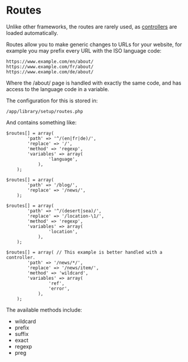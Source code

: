 
# Routes

Unlike other frameworks, the routes are rarely used, as [controllers](../../doc/setup/controllers.md) are loaded automatically.

Routes allow you to make generic changes to URLs for your website, for example you may prefix every URL with the ISO language code:

	https://www.example.com/en/about/
	https://www.example.com/fr/about/
	https://www.example.com/de/about/

Where the /about/ page is handled with exactly the same code, and has access to the language code in a variable.

The configuration for this is stored in:

	/app/library/setup/routes.php

And contains something like:

	$routes[] = array(
			'path' => '^/(en|fr|de)/',
			'replace' => '/',
			'method' => 'regexp',
			'variables' => array(
					'language',
				),
		);

	$routes[] = array(
			'path' => '/blog/',
			'replace' => '/news/',
		);

	$routes[] = array(
			'path' => '^/(desert|sea)/',
			'replace' => '/location-\1/',
			'method' => 'regexp',
			'variables' => array(
					'location',
				),
		);

	$routes[] = array( // This example is better handled with a controller.
			'path' => '/news/*/',
			'replace' => '/news/item/',
			'method' => 'wildcard',
			'variables' => array(
					'ref',
					'error',
				),
		);

The available methods include:

- wildcard
- prefix
- suffix
- exact
- regexp
- preg
